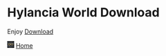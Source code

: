 # Hylancia World Download
Enjoy
[Download](LINK)

[![Home](/Images/home.png)](/main.md) [Home](/Main.md)